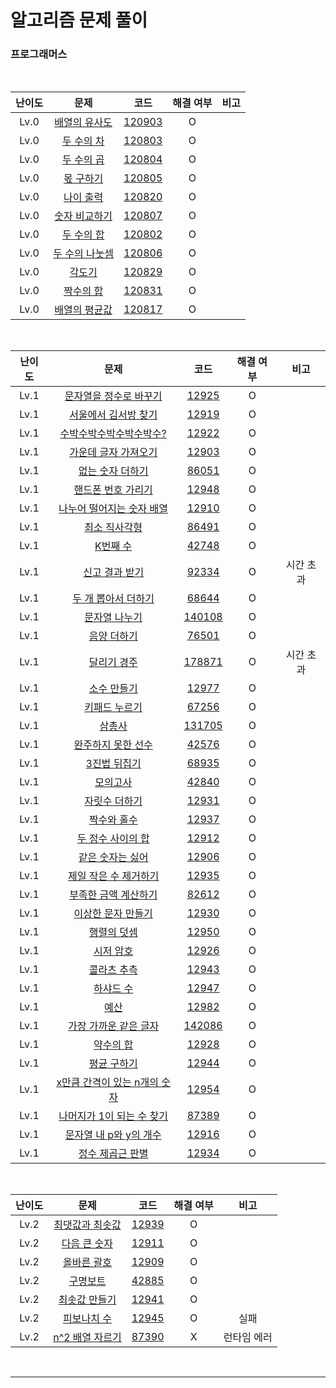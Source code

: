 # 알고리즘 문제 풀이

### 프로그래머스

<br />

| 난이도 |                                    문제                                     |                                                코드                                                 | 해결 여부 | 비고 |
| :----: | :-------------------------------------------------------------------------: | :-------------------------------------------------------------------------------------------------: | :-------: | :--: |
|  Lv.0  | [배열의 유사도](https://programmers.co.kr/learn/courses/30/lessons/120903)  | [120903](https://github.com/ParkGana/algorithm-javascript/blob/master/programmers/level0/120903.js) |     O     |      |
|  Lv.0  |   [두 수의 차](https://programmers.co.kr/learn/courses/30/lessons/120803)   | [120803](https://github.com/ParkGana/algorithm-javascript/blob/master/programmers/level0/120803.js) |     O     |      |
|  Lv.0  |   [두 수의 곱](https://programmers.co.kr/learn/courses/30/lessons/120804)   | [120804](https://github.com/ParkGana/algorithm-javascript/blob/master/programmers/level0/120804.js) |     O     |      |
|  Lv.0  |   [몫 구하기](https://programmers.co.kr/learn/courses/30/lessons/120805)    | [120805](https://github.com/ParkGana/algorithm-javascript/blob/master/programmers/level0/120805.js) |     O     |      |
|  Lv.0  |   [나이 출력](https://programmers.co.kr/learn/courses/30/lessons/120820)    | [120820](https://github.com/ParkGana/algorithm-javascript/blob/master/programmers/level0/120820.js) |     O     |      |
|  Lv.0  | [숫자 비교하기](https://programmers.co.kr/learn/courses/30/lessons/120807)  | [120807](https://github.com/ParkGana/algorithm-javascript/blob/master/programmers/level0/120807.js) |     O     |      |
|  Lv.0  |   [두 수의 합](https://programmers.co.kr/learn/courses/30/lessons/120802)   | [120802](https://github.com/ParkGana/algorithm-javascript/blob/master/programmers/level0/120802.js) |     O     |      |
|  Lv.0  | [두 수의 나눗셈](https://programmers.co.kr/learn/courses/30/lessons/120806) | [120806](https://github.com/ParkGana/algorithm-javascript/blob/master/programmers/level0/120806.js) |     O     |      |
|  Lv.0  |     [각도기](https://programmers.co.kr/learn/courses/30/lessons/120829)     | [120829](https://github.com/ParkGana/algorithm-javascript/blob/master/programmers/level0/120829.js) |     O     |      |
|  Lv.0  |   [짝수의 합](https://programmers.co.kr/learn/courses/30/lessons/120831)    | [120831](https://github.com/ParkGana/algorithm-javascript/blob/master/programmers/level0/120831.js) |     O     |      |
|  Lv.0  | [배열의 평균값](https://programmers.co.kr/learn/courses/30/lessons/120817)  | [120817](https://github.com/ParkGana/algorithm-javascript/blob/master/programmers/level0/120817.js) |     O     |      |

<br />

| 난이도 |                                           문제                                           |                                                코드                                                 | 해결 여부 |   비고    |
| :----: | :--------------------------------------------------------------------------------------: | :-------------------------------------------------------------------------------------------------: | :-------: | :-------: |
|  Lv.1  |    [문자열을 정수로 바꾸기](https://programmers.co.kr/learn/courses/30/lessons/12925)    |  [12925](https://github.com/ParkGana/algorithm-javascript/blob/master/programmers/level1/12925.js)  |     O     |           |
|  Lv.1  |     [서울에서 김서방 찾기](https://programmers.co.kr/learn/courses/30/lessons/12919)     |  [12919](https://github.com/ParkGana/algorithm-javascript/blob/master/programmers/level1/12919.js)  |     O     |           |
|  Lv.1  |   [수박수박수박수박수박수?](https://programmers.co.kr/learn/courses/30/lessons/12922)    |  [12922](https://github.com/ParkGana/algorithm-javascript/blob/master/programmers/level1/12922.js)  |     O     |           |
|  Lv.1  |     [가운데 글자 가져오기](https://programmers.co.kr/learn/courses/30/lessons/12903)     |  [12903](https://github.com/ParkGana/algorithm-javascript/blob/master/programmers/level1/12903.js)  |     O     |           |
|  Lv.1  |       [없는 숫자 더하기](https://programmers.co.kr/learn/courses/30/lessons/86051)       |  [86051](https://github.com/ParkGana/algorithm-javascript/blob/master/programmers/level1/86051.js)  |     O     |           |
|  Lv.1  |      [핸드폰 번호 가리기](https://programmers.co.kr/learn/courses/30/lessons/12948)      |  [12948](https://github.com/ParkGana/algorithm-javascript/blob/master/programmers/level1/12948.js)  |     O     |           |
|  Lv.1  |  [나누어 떨어지는 숫자 배열](https://programmers.co.kr/learn/courses/30/lessons/12910)   |  [12910](https://github.com/ParkGana/algorithm-javascript/blob/master/programmers/level1/12910.js)  |     O     |           |
|  Lv.1  |        [최소 직사각형](https://programmers.co.kr/learn/courses/30/lessons/86491)         |  [86491](https://github.com/ParkGana/algorithm-javascript/blob/master/programmers/level1/86491.js)  |     O     |           |
|  Lv.1  |           [K번째 수](https://programmers.co.kr/learn/courses/30/lessons/42748)           |  [42748](https://github.com/ParkGana/algorithm-javascript/blob/master/programmers/level1/42748.js)  |     O     |           |
|  Lv.1  |        [신고 결과 받기](https://programmers.co.kr/learn/courses/30/lessons/92334)        |  [92334](https://github.com/ParkGana/algorithm-javascript/blob/master/programmers/level1/92334.js)  |     O     | 시간 초과 |
|  Lv.1  |     [두 개 뽑아서 더하기](https://programmers.co.kr/learn/courses/30/lessons/68644)      |  [68644](https://github.com/ParkGana/algorithm-javascript/blob/master/programmers/level1/68644.js)  |     O     |           |
|  Lv.1  |        [문자열 나누기](https://programmers.co.kr/learn/courses/30/lessons/140108)        | [140108](https://github.com/ParkGana/algorithm-javascript/blob/master/programmers/level1/140108.js) |     O     |           |
|  Lv.1  |         [음양 더하기](https://programmers.co.kr/learn/courses/30/lessons/76501)          |  [76501](https://github.com/ParkGana/algorithm-javascript/blob/master/programmers/level1/76501.js)  |     O     |           |
|  Lv.1  |         [달리기 경주](https://programmers.co.kr/learn/courses/30/lessons/178871)         | [178871](https://github.com/ParkGana/algorithm-javascript/blob/master/programmers/level1/178871.js) |     O     | 시간 초과 |
|  Lv.1  |         [소수 만들기](https://programmers.co.kr/learn/courses/30/lessons/12977)          |  [12977](https://github.com/ParkGana/algorithm-javascript/blob/master/programmers/level1/12977.js)  |     O     |           |
|  Lv.1  |        [키패드 누르기](https://programmers.co.kr/learn/courses/30/lessons/67256)         |  [67256](https://github.com/ParkGana/algorithm-javascript/blob/master/programmers/level1/67256.js)  |     O     |           |
|  Lv.1  |           [삼총사](https://programmers.co.kr/learn/courses/30/lessons/131705)            | [131705](https://github.com/ParkGana/algorithm-javascript/blob/master/programmers/level1/131705.js) |     O     |           |
|  Lv.1  |      [완주하지 못한 선수](https://programmers.co.kr/learn/courses/30/lessons/42576)      |  [42576](https://github.com/ParkGana/algorithm-javascript/blob/master/programmers/level1/42576.js)  |     O     |           |
|  Lv.1  |         [3진법 뒤집기](https://programmers.co.kr/learn/courses/30/lessons/68935)         |  [68935](https://github.com/ParkGana/algorithm-javascript/blob/master/programmers/level1/68935.js)  |     O     |           |
|  Lv.1  |           [모의고사](https://programmers.co.kr/learn/courses/30/lessons/42840)           |  [42840](https://github.com/ParkGana/algorithm-javascript/blob/master/programmers/level1/42840.js)  |     O     |           |
|  Lv.1  |        [자릿수 더하기](https://programmers.co.kr/learn/courses/30/lessons/12931)         |  [12931](https://github.com/ParkGana/algorithm-javascript/blob/master/programmers/level1/12931.js)  |     O     |           |
|  Lv.1  |         [짝수와 홀수](https://programmers.co.kr/learn/courses/30/lessons/12937)          |  [12937](https://github.com/ParkGana/algorithm-javascript/blob/master/programmers/level1/12937.js)  |     O     |           |
|  Lv.1  |      [두 정수 사이의 합](https://programmers.co.kr/learn/courses/30/lessons/12912)       |  [12912](https://github.com/ParkGana/algorithm-javascript/blob/master/programmers/level1/12912.js)  |     O     |           |
|  Lv.1  |       [같은 숫자는 싫어](https://programmers.co.kr/learn/courses/30/lessons/12906)       |  [12906](https://github.com/ParkGana/algorithm-javascript/blob/master/programmers/level1/12906.js)  |     O     |           |
|  Lv.1  |    [제일 작은 수 제거하기](https://programmers.co.kr/learn/courses/30/lessons/12935)     |  [12935](https://github.com/ParkGana/algorithm-javascript/blob/master/programmers/level1/12935.js)  |     O     |           |
|  Lv.1  |     [부족한 금액 계산하기](https://programmers.co.kr/learn/courses/30/lessons/82612)     |  [82612](https://github.com/ParkGana/algorithm-javascript/blob/master/programmers/level1/82612.js)  |     O     |           |
|  Lv.1  |      [이상한 문자 만들기](https://programmers.co.kr/learn/courses/30/lessons/12930)      |  [12930](https://github.com/ParkGana/algorithm-javascript/blob/master/programmers/level1/12930.js)  |     O     |           |
|  Lv.1  |         [행렬의 덧셈](https://programmers.co.kr/learn/courses/30/lessons/12950)          |  [12950](https://github.com/ParkGana/algorithm-javascript/blob/master/programmers/level1/12950.js)  |     O     |           |
|  Lv.1  |          [시저 암호](https://programmers.co.kr/learn/courses/30/lessons/12926)           |  [12926](https://github.com/ParkGana/algorithm-javascript/blob/master/programmers/level1/12926.js)  |     O     |           |
|  Lv.1  |         [콜라츠 추측](https://programmers.co.kr/learn/courses/30/lessons/12943)          |  [12943](https://github.com/ParkGana/algorithm-javascript/blob/master/programmers/level1/12943.js)  |     O     |           |
|  Lv.1  |          [하샤드 수](https://programmers.co.kr/learn/courses/30/lessons/12947)           |  [12947](https://github.com/ParkGana/algorithm-javascript/blob/master/programmers/level1/12947.js)  |     O     |           |
|  Lv.1  |             [예산](https://programmers.co.kr/learn/courses/30/lessons/12982)             |  [12982](https://github.com/ParkGana/algorithm-javascript/blob/master/programmers/level1/12982.js)  |     O     |           |
|  Lv.1  |    [가장 가까운 같은 글자](https://programmers.co.kr/learn/courses/30/lessons/142086)    | [142086](https://github.com/ParkGana/algorithm-javascript/blob/master/programmers/level1/142086.js) |     O     |           |
|  Lv.1  |          [약수의 합](https://programmers.co.kr/learn/courses/30/lessons/12928)           |  [12928](https://github.com/ParkGana/algorithm-javascript/blob/master/programmers/level1/12928.js)  |     O     |           |
|  Lv.1  |         [평균 구하기](https://programmers.co.kr/learn/courses/30/lessons/12944)          |  [12944](https://github.com/ParkGana/algorithm-javascript/blob/master/programmers/level1/12944.js)  |     O     |           |
|  Lv.1  | [x만큼 간격이 있는 n개의 숫자](https://programmers.co.kr/learn/courses/30/lessons/12954) |  [12954](https://github.com/ParkGana/algorithm-javascript/blob/master/programmers/level1/12954.js)  |     O     |           |
|  Lv.1  |  [나머지가 1이 되는 수 찾기](https://programmers.co.kr/learn/courses/30/lessons/87389)   |  [87389](https://github.com/ParkGana/algorithm-javascript/blob/master/programmers/level1/87389.js)  |     O     |           |
|  Lv.1  |    [문자열 내 p와 y의 개수](https://programmers.co.kr/learn/courses/30/lessons/12916)    |  [12916](https://github.com/ParkGana/algorithm-javascript/blob/master/programmers/level1/12916.js)  |     O     |           |
|  Lv.1  |       [정수 제곱근 판별](https://programmers.co.kr/learn/courses/30/lessons/12934)       |  [12934](https://github.com/ParkGana/algorithm-javascript/blob/master/programmers/level1/12934.js)  |     O     |           |

<br />

| 난이도 |                                    문제                                     |                                               코드                                                | 해결 여부 |    비고     |
| :----: | :-------------------------------------------------------------------------: | :-----------------------------------------------------------------------------------------------: | :-------: | :---------: |
|  Lv.2  | [최댓값과 최솟값](https://programmers.co.kr/learn/courses/30/lessons/12939) | [12939](https://github.com/ParkGana/algorithm-javascript/blob/master/programmers/level2/12939.js) |     O     |             |
|  Lv.2  |  [다음 큰 숫자](https://programmers.co.kr/learn/courses/30/lessons/12911)   | [12911](https://github.com/ParkGana/algorithm-javascript/blob/master/programmers/level2/12911.js) |     O     |             |
|  Lv.2  |   [올바른 괄호](https://programmers.co.kr/learn/courses/30/lessons/12909)   | [12909](https://github.com/ParkGana/algorithm-javascript/blob/master/programmers/level2/12909.js) |     O     |             |
|  Lv.2  |    [구명보트](https://programmers.co.kr/learn/courses/30/lessons/42885)     | [42885](https://github.com/ParkGana/algorithm-javascript/blob/master/programmers/level2/42885.js) |     O     |             |
|  Lv.2  |  [최솟값 만들기](https://programmers.co.kr/learn/courses/30/lessons/12941)  | [12941](https://github.com/ParkGana/algorithm-javascript/blob/master/programmers/level2/12941.js) |     O     |             |
|  Lv.2  |   [피보나치 수](https://programmers.co.kr/learn/courses/30/lessons/12945)   | [12945](https://github.com/ParkGana/algorithm-javascript/blob/master/programmers/level2/12945.js) |     O     |    실패     |
|  Lv.2  | [n^2 배열 자르기](https://programmers.co.kr/learn/courses/30/lessons/87390) | [87390](https://github.com/ParkGana/algorithm-javascript/blob/master/programmers/level2/87390.js) |     X     | 런타임 에러 |

<br />

---
